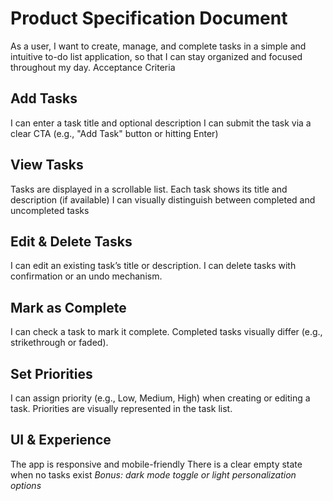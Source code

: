 # Product Specification Document
As a user, I want to create, manage, and complete tasks in a simple and intuitive to-do list application, so that I can stay organized and focused throughout my day.
Acceptance Criteria

## Add Tasks
I can enter a task title and optional description
I can submit the task via a clear CTA (e.g., "Add Task" button or hitting Enter)

## View Tasks
Tasks are displayed in a scrollable list.
Each task shows its title and description (if available)
I can visually distinguish between completed and uncompleted tasks

## Edit & Delete Tasks
I can edit an existing task’s title or description.
I can delete tasks with confirmation or an undo mechanism.

## Mark as Complete
I can check a task to mark it complete.
Completed tasks visually differ (e.g., strikethrough or faded).

## Set Priorities
I can assign priority (e.g., Low, Medium, High) when creating or editing a task.
Priorities are visually represented in the task list.

## UI & Experience
The app is responsive and mobile-friendly
There is a clear empty state when no tasks exist
*Bonus: dark mode toggle or light personalization options*

